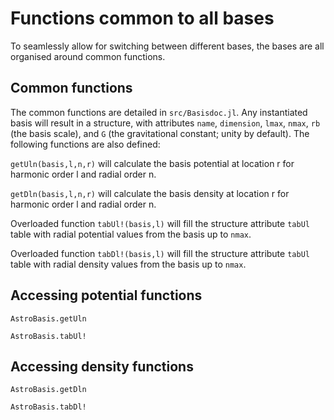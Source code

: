 # Functions common to all bases

To seamlessly allow for switching between different bases, the bases are all organised around common functions. 

## Common functions

The common functions are detailed in `src/Basisdoc.jl`. Any instantiated basis will result in a structure, with attributes `name`, `dimension`, `lmax`, `nmax`, `rb` (the basis scale), and `G` (the gravitational constant; unity by default). The following functions are also defined:

`getUln(basis,l,n,r)` will calculate the basis potential at location r for harmonic order l and radial order n.

`getDln(basis,l,n,r)` will calculate the basis density at location r for harmonic order l and radial order n.

Overloaded function `tabUl!(basis,l)` will fill the structure attribute `tabUl` table with radial potential values from the basis up to `nmax`.

Overloaded function `tabDl!(basis,l)` will fill the structure attribute `tabUl` table with radial density values from the basis up to `nmax`.


## Accessing potential functions
```@docs
AstroBasis.getUln
```

```@docs
AstroBasis.tabUl!
```

## Accessing density functions

```@docs
AstroBasis.getDln
```

```@docs
AstroBasis.tabDl!
```
